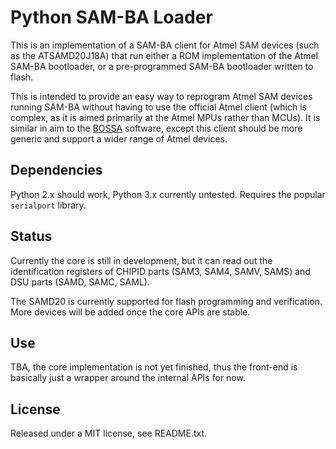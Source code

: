 # Python SAM-BA Loader

This is an implementation of a SAM-BA client for Atmel SAM devices (such as
the ATSAMD20J18A) that run either a ROM implementation of the Atmel SAM-BA bootloader, or a pre-programmed SAM-BA bootloader written to flash.

This is intended to provide an easy way to reprogram Atmel SAM devices running SAM-BA without having to use the official Atmel client (which is complex, as it is aimed primarily at the Atmel MPUs rather than MCUs). It is similar in aim to the [BOSSA](http://www.shumatech.com/web/products/bossa) software, except this client should be more generic and support a wider range of Atmel devices.


## Dependencies

Python 2.x should work, Python 3.x currently untested. Requires the popular `serialport` library.


## Status

Currently the core is still in development, but it can read out the identification registers of CHIPID parts (SAM3, SAM4, SAMV, SAMS) and DSU parts (SAMD, SAMC, SAML).

The SAMD20 is currently supported for flash programming and verification. More devices will be added once the core APIs are stable.


## Use

TBA, the core implementation is not yet finished, thus the front-end is basically just a wrapper around the internal APIs for now.


## License

Released under a MIT license, see README.txt.
